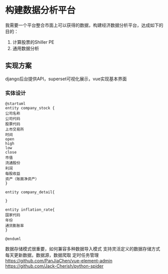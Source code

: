 # 构建数据分析平台

我需要一个平台整合市面上可以获得的数据，构建经济数据分析平台，达成如下的目的：

1. 计算股票的Shiller PE
2. 通用数据分析



## 实现方案

django后台提供API，superset可视化展示，vue实现基本界面

### 实体设计
```uml
@startuml
entity company_stock {
公司名称
公司代码
股票代码
上市交易所
时间
open
high
low
close
市值
流通股份
利润
每股收益
资产（账面净资产）
}

entity company_detail{

}

entity inflation_rate{
国家代码
年份
通货膨胀率
}

@enduml
```

数据存储模式很重要，如何兼容多种数据导入模式
支持灵活定义的数据存储方式
每天更新数据，数据源，数据爬取
定时任务管理
https://github.com/PanJiaChen/vue-element-admin
https://github.com/Jack-Cherish/python-spider







